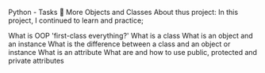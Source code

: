 Python - Tasks 📃 More Objects and Classes
About thus project:
In this project, I continued to learn and practice;

What is OOP
'first-class everything?'
What is a class
What is an object and an instance
What is the difference between a class and an object or instance
What is an attribute
What are and how to use public, protected and private attributes
